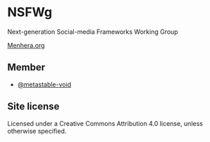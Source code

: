# NSFWg
Next-generation Social-media Frameworks Working Group

[Menhera.org](https://www.menhera.org/)

## Member

- [@metastable-void](https://github.com/metastable-void)

## Site license

Licensed under a Creative Commons Attribution 4.0 license, unless otherwise specified.
